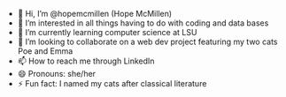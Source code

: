 - 👋 Hi, I’m @hopemcmillen (Hope McMillen)
- 👀 I’m interested in all things having to do with coding and data bases
- 🌱 I’m currently learning computer science at LSU
- 💞️ I’m looking to collaborate on a web dev project featuring my two cats Poe and Emma
- 📫 How to reach me through LinkedIn 
- 😄 Pronouns: she/her
- ⚡ Fun fact: I named my cats after classical literature 

<!---
hopemcmillen/hopemcmillen is a ✨ special ✨ repository because its `README.md` (this file) appears on your GitHub profile.
You can click the Preview link to take a look at your changes.
--->
